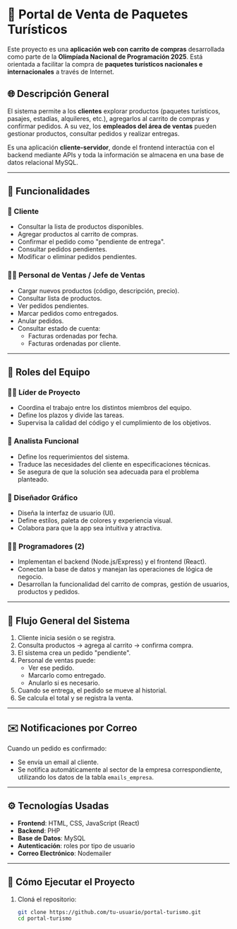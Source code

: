 # 🧳 Portal de Venta de Paquetes Turísticos

Este proyecto es una **aplicación web con carrito de compras** desarrollada como parte de la **Olimpíada Nacional de Programación 2025**. Está orientada a facilitar la compra de **paquetes turísticos nacionales e internacionales** a través de Internet.

## 🌐 Descripción General

El sistema permite a los **clientes** explorar productos (paquetes turísticos, pasajes, estadías, alquileres, etc.), agregarlos al carrito de compras y confirmar pedidos. A su vez, los **empleados del área de ventas** pueden gestionar productos, consultar pedidos y realizar entregas.

Es una aplicación **cliente-servidor**, donde el frontend interactúa con el backend mediante APIs y toda la información se almacena en una base de datos relacional MySQL.

---

## 🧩 Funcionalidades

### 🧍 Cliente
- Consultar la lista de productos disponibles.
- Agregar productos al carrito de compras.
- Confirmar el pedido como "pendiente de entrega".
- Consultar pedidos pendientes.
- Modificar o eliminar pedidos pendientes.

### 👨‍💼 Personal de Ventas / Jefe de Ventas
- Cargar nuevos productos (código, descripción, precio).
- Consultar lista de productos.
- Ver pedidos pendientes.
- Marcar pedidos como entregados.
- Anular pedidos.
- Consultar estado de cuenta:
  - Facturas ordenadas por fecha.
  - Facturas ordenadas por cliente.

---

## 🧠 Roles del Equipo

### 👨‍🏫 Líder de Proyecto
- Coordina el trabajo entre los distintos miembros del equipo.
- Define los plazos y divide las tareas.
- Supervisa la calidad del código y el cumplimiento de los objetivos.

### 🧾 Analista Funcional
- Define los requerimientos del sistema.
- Traduce las necesidades del cliente en especificaciones técnicas.
- Se asegura de que la solución sea adecuada para el problema planteado.

### 🎨 Diseñador Gráfico
- Diseña la interfaz de usuario (UI).
- Define estilos, paleta de colores y experiencia visual.
- Colabora para que la app sea intuitiva y atractiva.

### 👨‍💻 Programadores (2)
- Implementan el backend (Node.js/Express) y el frontend (React).
- Conectan la base de datos y manejan las operaciones de lógica de negocio.
- Desarrollan la funcionalidad del carrito de compras, gestión de usuarios, productos y pedidos.

---

## 💼 Flujo General del Sistema

1. Cliente inicia sesión o se registra.
2. Consulta productos → agrega al carrito → confirma compra.
3. El sistema crea un pedido "pendiente".
4. Personal de ventas puede:
   - Ver ese pedido.
   - Marcarlo como entregado.
   - Anularlo si es necesario.
5. Cuando se entrega, el pedido se mueve al historial.
6. Se calcula el total y se registra la venta.

---

## ✉️ Notificaciones por Correo

Cuando un pedido es confirmado:
- Se envía un email al cliente.
- Se notifica automáticamente al sector de la empresa correspondiente, utilizando los datos de la tabla `emails_empresa`.

---

## ⚙️ Tecnologías Usadas

- **Frontend**: HTML, CSS, JavaScript (React)
- **Backend**: PHP
- **Base de Datos**: MySQL
- **Autenticación**:  roles por tipo de usuario
- **Correo Electrónico**: Nodemailer

---

## 🚀 Cómo Ejecutar el Proyecto

1. Cloná el repositorio:
   ```bash
   git clone https://github.com/tu-usuario/portal-turismo.git
   cd portal-turismo
